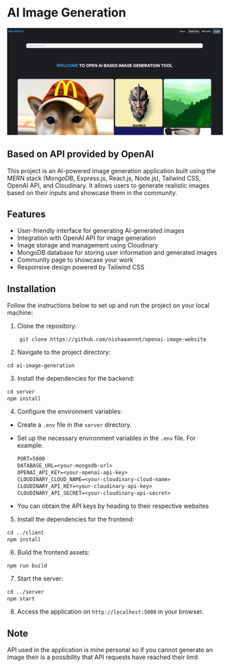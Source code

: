 # AI Image Generation 

![sampleImg](image.png)

## Based on API provided by OpenAI 
This project is an AI-powered image generation application built using the MERN stack (MongoDB, Express.js, React.js, Node.js), Tailwind CSS, OpenAI API, and Cloudinary. It allows users to generate realistic images based on their inputs and showcase them in the community.

## Features

- User-friendly interface for generating AI-generated images
- Integration with OpenAI API for image generation
- Image storage and management using Cloudinary
- MongoDB database for storing user information and generated images
- Community page to showcase your work
- Responsive design powered by Tailwind CSS

## Installation

Follow the instructions below to set up and run the project on your local machine:

1. Clone the repository:
```
    git clone https://github.com/nishaaannnt/openai-image-website
```

2. Navigate to the project directory:
```
cd ai-image-generation
```

3. Install the dependencies for the backend:
```
cd server
npm install
```

4. Configure the environment variables:

- Create a `.env` file in the `server` directory.
- Set up the necessary environment variables in the `.env` file. For example:

  ```
  PORT=5000
  DATABASE_URL=<your-mongodb-url>
  OPENAI_API_KEY=<your-openai-api-key>
  CLOUDINARY_CLOUD_NAME=<your-cloudinary-cloud-name>
  CLOUDINARY_API_KEY=<your-cloudinary-api-key>
  CLOUDINARY_API_SECRET=<your-cloudinary-api-secret>
  ```
- You can obtain the API keys by heading to their respective websites
5. Install the dependencies for the frontend:
```
cd ../client
npm install
```

6. Build the frontend assets:
```
npm run build
```

7. Start the server:
```
cd ../server
npm start
```

8. Access the application on `http://localhost:5000` in your browser.

## Note 

API used in the application is mine personal so if you cannot generate an image their is a possibility that API requests have reached their limit